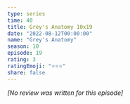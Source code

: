 ```yaml
---
type: series
time: 40
title: Grey's Anatomy 10x19
date: "2022-08-12T00:00:00"
name: "Grey's Anatomy"
season: 10
episode: 19
rating: 3
ratingEmoji: "⭐️⭐️⭐️"
share: false
---
```


*[No review was written for this episode]*